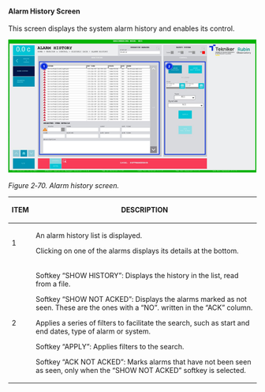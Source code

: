 #### Alarm History Screen

This screen displays the system alarm history and enables its control.

![](../Resources/media/image86.png)

*Figure 2‑70. Alarm history screen.*

<table class="table">
<thead>
<tr class="header">
<th><p>ITEM</p></th>
<th><p>DESCRIPTION</p></th>
</tr>
</thead>
<tbody>
<tr class="odd">
<td><p>1</p></td>
<td><p>An alarm history list is displayed.</p>
<p>Clicking on one of the alarms displays its details at the bottom.</p></td>
</tr>
<tr class="even">
<td><p>2</p></td>
<td><p>Softkey “SHOW HISTORY”: Displays the history in the list, read from a file.</p>
<p>Softkey “SHOW NOT ACKED”: Displays the alarms marked as not seen. These are the ones with a “NO”.
written in the “ACK” column.</p>
<p>Applies a series of filters to facilitate the search, such as start and end dates, type
of alarm or system.
<p>Softkey “APPLY”: Applies filters to the search.</p>
<p>Softkey “ACK NOT ACKED”: Marks alarms that have not been seen as seen, only when the
“SHOW NOT ACKED” softkey is selected.</p></td>
</tr>
</tbody>
</table>

